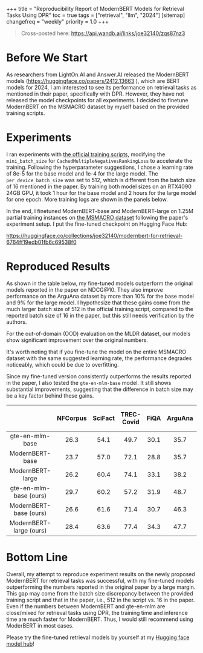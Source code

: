 +++
title = "Reproducibility Report of ModernBERT Models for Retrieval Tasks Using DPR"
toc = true
tags = ["retrieval", "llm", "2024"]
[sitemap]
  changefreq = "weekly"
  priority = 1.0
+++


> Cross-posted here: https://api.wandb.ai/links/joe32140/zqs87nz3


# Before We Start

As researchers from LightOn.AI and Answer.AI released the ModernBERT models (https://huggingface.co/papers/2412.13663 ), which are BERT models for 2024, I am interested to see its performance on retrieval tasks as mentioned in their paper, specifically with DPR. However, they have not released the model checkpoints for all experiments. I decided to finetune ModernBERT on the MSMACRO dataset by myself based on the provided training scripts.


# Experiments

I ran experiments with [the official training scripts](https://github.com/AnswerDotAI/ModernBERT/tree/main/examples), modifying the `mini_batch_size` for `CachedMultipleNegativesRankingLoss` to accelerate the training. Following the hyperparameter suggestions, I chose a learning rate of 8e-5 for the base model and 1e-4 for the large model. The `per_device_batch_size` was set to 512, which is different from the batch size of 16 mentioned in the paper. By training both model sizes on an RTX4090 24GB GPU, it took 1 hour for the base model and 2 hours for the large model for one epoch. More training logs are shown in the panels below. 

In the end, I finetuned ModernBERT-base and ModernBERT-large on 1.25M partial training instances on [the MSMACRO dataset](https://huggingface.co/datasets/sentence-transformers/msmarco-co-condenser-margin-mse-sym-mnrl-mean-v1) following the paper's experiment setup. I put the fine-tuned checkpoint on Hugging Face Hub:

https://huggingface.co/collections/joe32140/modernbert-for-retrieval-6764ff19edb01fb6c69538f0

# Reproduced Results

As shown in the table below, my fine-tuned models outperform the original models reported in the paper on NDCG@10. They also improve performance on the ArguAna dataset by more than 10% for the base model and 9% for the large model. I hypothesize that these gains come from the much larger batch size of 512 in the official training script, compared to the reported batch size of 16 in the paper, but this still needs verification by the authors.

For the out-of-domain (OOD) evaluation on the MLDR dataset, our models show significant improvement over the original numbers.

It's worth noting that if you fine-tune the model on the entire MSMACRO dataset with the same suggested learning rate, the performance degrades noticeably, which could be due to overfitting.

Since my fine-tuned version consistently outperforms the results reported in the paper, I also tested the `gte-en-mlm-base` model. It still shows substantial improvements, suggesting that the difference in batch size may be a key factor behind these gains.

|                         | NFCorpus | SciFact | TREC-Covid | FiQA | ArguAna | SciDocs | FEVER | HotpotQA | Climate-FEVER | MLDR - OOD |
|:-----------------------:|:--------:|:-------:|:----------:|:----:|:-------:|:-------:|-------|----------|---------------|:----------:|
| gte-en-mlm-base         | 26.3     | 54.1    | 49.7       | 30.1 | 35.7    | 14.1    | 65.0  | 49.9     | 22.9          | 34.3       |
| ModernBERT-base         | 23.7     | 57.0    | 72.1       | 28.8 | 35.7    | 12.5    | 59.9  | 46.1     | 23.6          | 27.4       |
| ModernBERT-large        | 26.2     | 60.4    | 74.1       | 33.1 | 38.2    | 13.8    | 62.7  | 49.2     | 20.5          | 34.3       |
| gte-en-mlm-base (ours)  | 29.7     | 60.2    | 57.2       | 31.9 | 48.7    | 15.2    | 67.7  | 50.8     |       24.9        | 35.0       |
| ModernBERT-base (ours)  | 26.6     | 61.6    | 71.4       | 30.7 | 46.3    | 13.6    | 65.7  | 47.8     | 22.6          | 30.5       |
| ModernBERT-large (ours) | 28.4     | 63.6    | 77.4       | 34.3 | 47.7    | 15.7    | 68.2  | 51.8     | 22.9          | 38.9       |

# Bottom Line

Overall, my attempt to reproduce experiment results on the newly proposed ModernBERT for retrieval tasks was successful, with my fine-tuned models outperforming the numbers reported in the original paper by a large margin. This gap may come from the batch size discrepancy between the provided training script and that in the paper, i.e., 512 in the script vs. 16 in the paper. Even if the numbers between ModernBERT and gte-en-mlm are close/mixed for retrieval tasks using DPR, the training time and inference time are much faster for ModernBERT. Thus, I would still recommend using ModerBERT in most cases.

Please try the fine-tuned retrieval models by yourself at my [Hugging face model hub](https://huggingface.co/collections/joe32140/modernbert-for-retrieval-6764ff19edb01fb6c69538f0)!






